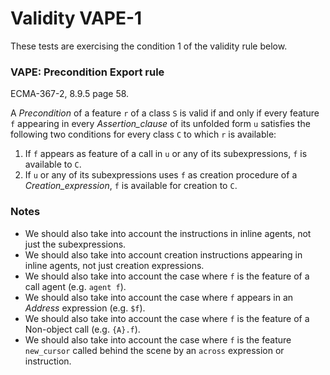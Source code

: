 # Validity VAPE-1

These tests are exercising the condition 1 of the validity rule below.

### VAPE: Precondition Export rule

ECMA-367-2, 8.9.5 page 58.

A *Precondition* of a feature `r` of a class `S` is valid if and only if every feature `f` appearing in every *Assertion_clause* of its unfolded form `u` satisfies the following two conditions for every class `C` to which `r` is available:

1. If `f` appears as feature of a call in `u` or any of its subexpressions, `f` is available to `C`.
2. If `u` or any of its subexpressions uses `f` as creation procedure of a *Creation_expression*, `f` is available for creation to `C`.

### Notes

* We should also take into account the instructions in inline agents, not just the subexpressions.
* We should also take into account creation instructions appearing in inline agents, not just creation expressions.
* We should also take into account the case where `f` is the feature of a call agent (e.g. `agent f`).
* We should also take into account the case where `f` appears in an *Address* expression  (e.g. `$f`).
* We should also take into account the case where `f` is the feature of a Non-object call (e.g. `{A}.f`).
* We should also take into account the case where `f` is the feature `new_cursor` called behind the scene by an `across` expression or instruction.


